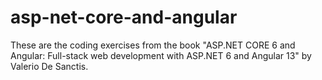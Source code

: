 # asp-net-core-and-angular

These are the coding exercises from the book "ASP.NET CORE 6 and Angular: Full-stack web development with ASP.NET 6 and Angular 13" by Valerio De Sanctis.
